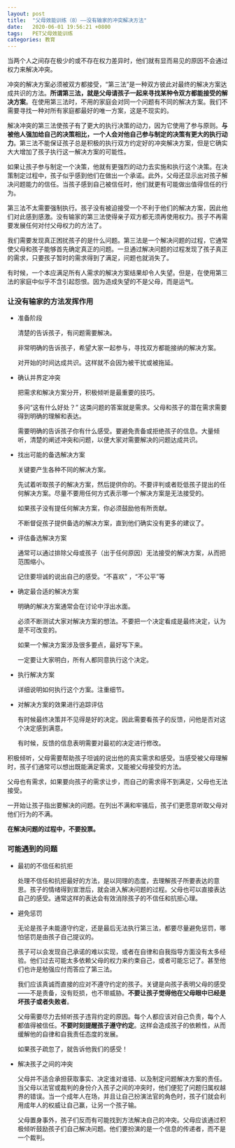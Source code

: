 ```yaml
---
layout: post
title:  "父母效能训练（8）——没有输家的冲突解决方法"
date:   2020-06-01 19:56:21 +0800
tags:   PET父母效能训练
categories: 教育
---
```


当两个人之间存在极少的或不存在权力差异时，他们就有显而易见的原因不会通过权力来解决冲突。

冲突的解决方案必须被双方都接受，“第三法”是一种双方彼此对最终的解决方案达成共识的方法。**所谓第三法，就是父母请孩子一起来寻找某种令双方都能接受的解决方案**。在使用第三法时，不用的家庭会对同一个问题有不同的解决方案。我们不需要寻找一种对所有家庭都最好的唯一方案，这是不现实的。

解决冲突的第三法使孩子有了更大的执行决策的动力，因为它使用了参与原则。**与被他人强加给自己的决策相比，一个人会对他自己参与制定的决策有更大的执行动力**。第三法不能保证孩子总是积极的执行双方约定好的冲突解决方案，但是它确实大大增加了孩子执行这一解决方案的可能性。

如果让孩子参与制定一个决策，他就有更强烈的动力去实施和执行这个决策。在决策制定过程中，孩子似乎感到他们在做出一个承诺。此外，父母还显示出对孩子解决问题能力的信任。当孩子感到自己被信任时，他们就更有可能做出值得信任的行为。

第三法不太需要强制执行。孩子没有被迫接受一个不利于他们的解决方案，因此他们对此感到感激。没有输家的第三法使得亲子双方都无须再使用权力。孩子不再需要发展任何对付父母权力的方法了。

我们需要发现真正困扰孩子的是什么问题。第三法是一个解决问题的过程，它通常使父母和孩子能够首先确定真正的问题。一旦通过解决问题的过程发现了孩子真正的需求，只要孩子暂时的需求得到了满足，问题也就消失了。

有时候，一个本应满足所有人需求的解决方案结果却令人失望。但是，在使用第三法的家庭中似乎不含引起怨恨。因为造成失望的不是父母，而是运气。

### 让没有输家的方法发挥作用

+ 准备阶段
  
  清楚的告诉孩子，有问题需要解决。

  非常明确的告诉孩子，希望大家一起参与，寻找双方都能接纳的解决方案。

  对开始的时间达成共识。这样就不会因为被干扰或被拖延。

+ 确认并界定冲突

  把需求和解决方案分开，积极倾听是最重要的技巧。
  
  多问“这有什么好处？” 这类问题的答案就是需求。父母和孩子的潜在需求需要得到明确的理解和表达。

  需要明确的告诉孩子你有什么感受。要避免责备或拒绝孩子的信息。大量倾听，清楚的阐述冲突和问题，以便大家对需要解决的问题达成共识。

+ 找出可能的备选解决方案

  关键要产生各种不同的解决方案。

  先试着听取孩子的解决方案，然后提供你的。不要评判或者贬低孩子提出的任何解决方案。尽量不要用任何方式表示哪一个解决方案是无法接受的。

  如果孩子没有提任何解决方案，你必须鼓励他有所贡献。
  
  不断督促孩子提供备选的解决方案，直到他们确实没有更多的建议了。

- 评估备选解决方案

  通常可以通过排除父母或孩子（出于任何原因）无法接受的解决方案，从而把范围缩小。

  记住要坦诚的说出自己的感受。“不喜欢”  ，“不公平”等

* 确定最合适的解决方案

  明确的解决方案通常会在讨论中浮出水面。

  必须不断测试大家对解决方案的想法。不要把一个决定看成是最终决定，认为是不可改变的。

  如果一个解决方案涉及很多要点，最好写下来。

  一定要让大家明白，所有人都同意执行这个决定。

+ 执行解决方案

  详细说明如何执行这个方案。注重细节。

+ 对解决方案的效果进行追踪评估

  有时候最终决策并不见得是好的决定。因此需要看孩子的反馈，问他是否对这个决定感到满意。

  有时候，反馈的信息表明需要对最初的决定进行修改。

积极倾听，父母需要帮助孩子坦诚的说出他的真实需求和感受。当感受被父母理解时，孩子们通常可以想出既能满足需求，又能被父母接受的方法。

父母也有需求，如果要向孩子的需求让步，而自己的需求得不到满足，父母也无法接受。

一开始让孩子指出要解决的问题。在列出不满和牢骚后，孩子们更愿意听取父母对他们行为的不满。

**在解决问题的过程中，不要投票。**

### 可能遇到的问题

+ 最初的不信任和抗拒

  处理不信任和抗拒最好的方法，是以同理的态度，去理解孩子所要表达的意思。孩子的情绪得到宣泄后，就会进入解决问题的过程。父母也可以直接表达自己的感受。通常这样的表达会有效消除孩子的不信任和抗拒心理。

+ 避免惩罚

  无论是孩子未能遵守约定，还是最后无法执行第三法，都要尽量避免惩罚，哪怕惩罚是由孩子自己提议的。

  孩子可以会发现自己承诺的难以实现，或者在自律和自我指导方面没有太多经验。他们过去可能太多依赖父母的权力来约束自己，或者可能忘记了。甚至他们也许是勉强应付而答应了第三法。

  我们应该真诚而直接的应对不遵守约定的孩子。关键是向孩子表明父母的感受——不是责备，没有贬损，也不带威胁。**不要让孩子觉得他在父母眼中已经是坏孩子或者失败者**。

  父母需要尽力去倾听孩子违背约定的原因。每个人都应该对自己负责，每个人都值得被信任。**不要时刻提醒孩子遵守约定**。这样会造成孩子的依赖性，从而缓解他的自律和自我责任态度的发展。

  如果孩子疏忽了，就告诉他我们的感受！

+ 解决孩子之间的冲突

  父母并不适合承担获取事实、决定谁对谁错、以及制定问题解决方案的责任。当父母以法官或裁判的身份介入孩子之间的冲突时，他们便犯了问题归属权越界的错误。当一个成年人在场，并且让自己扮演法官的角色时，孩子们就会利用成年人的权威让自己赢，让另一个孩子输。

  父母置身事外，孩子们反而有可能找到方法解决自己的冲突。父母应该通过积极倾听鼓励孩子们自己解决问题。他们要扮演的是一个信息的传递者，而不是一个裁判。


